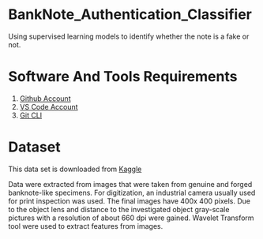 # BankNote_Authentication_Classifier
Using supervised learning models to identify whether the note is a fake or not.


# Software And Tools Requirements

1. [Github Account](https://github.com)
3. [VS Code Account](https://code.visualsudio.com/)
3. [Git CLI](https://git-scm.com/book/en/v2/Getting-Started-The-Command-Line)

# Dataset 

This data set is downloaded from [Kaggle](https://www.kaggle.com/datasets/ritesaluja/bank-note-authentication-uci-data)


Data were extracted from images that were taken from genuine and forged banknote-like specimens. For digitization, an industrial camera usually used for print inspection was used. The final images have 400x 400 pixels. Due to the object lens and distance to the investigated object gray-scale pictures with a resolution of about 660 dpi were gained. Wavelet Transform tool were used to extract features from images.